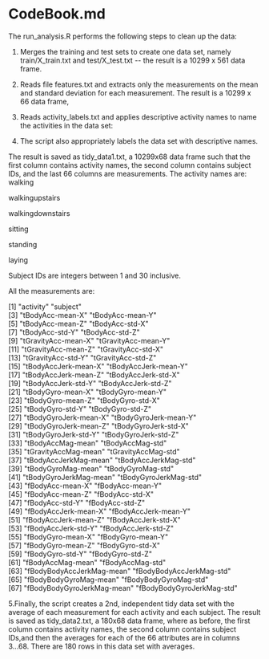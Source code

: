# CodeBook.md


The run_analysis.R performs the following steps to clean up the data:

1. Merges the training and test sets to create one data set, namely
train/X_train.txt and test/X_test.txt -- the result is a 10299 x 561 data frame.


2. Reads file features.txt and extracts only the measurements on the mean and standard deviation for each measurement.
The result is a 10299 x 66 data frame, 

3. Reads activity_labels.txt and applies descriptive activity names to name the activities in the data set:


4. The script also appropriately labels the data set with descriptive names.

The result is saved as tidy_data1.txt, a 10299x68 data frame such that the first column contains activity names, the second column contains subject IDs, and the last 66 columns are measurements. 
The activity names are:
walking

walkingupstairs

walkingdownstairs

sitting

standing

laying

Subject IDs are integers between 1 and 30 inclusive. 

All the measurements are:

 [1] "activity"                  "subject"                  
 [3] "tBodyAcc-mean-X"           "tBodyAcc-mean-Y"          
 [5] "tBodyAcc-mean-Z"           "tBodyAcc-std-X"           
 [7] "tBodyAcc-std-Y"            "tBodyAcc-std-Z"           
 [9] "tGravityAcc-mean-X"        "tGravityAcc-mean-Y"       
[11] "tGravityAcc-mean-Z"        "tGravityAcc-std-X"        
[13] "tGravityAcc-std-Y"         "tGravityAcc-std-Z"        
[15] "tBodyAccJerk-mean-X"       "tBodyAccJerk-mean-Y"      
[17] "tBodyAccJerk-mean-Z"       "tBodyAccJerk-std-X"       
[19] "tBodyAccJerk-std-Y"        "tBodyAccJerk-std-Z"       
[21] "tBodyGyro-mean-X"          "tBodyGyro-mean-Y"         
[23] "tBodyGyro-mean-Z"          "tBodyGyro-std-X"          
[25] "tBodyGyro-std-Y"           "tBodyGyro-std-Z"          
[27] "tBodyGyroJerk-mean-X"      "tBodyGyroJerk-mean-Y"     
[29] "tBodyGyroJerk-mean-Z"      "tBodyGyroJerk-std-X"      
[31] "tBodyGyroJerk-std-Y"       "tBodyGyroJerk-std-Z"      
[33] "tBodyAccMag-mean"          "tBodyAccMag-std"          
[35] "tGravityAccMag-mean"       "tGravityAccMag-std"       
[37] "tBodyAccJerkMag-mean"      "tBodyAccJerkMag-std"      
[39] "tBodyGyroMag-mean"         "tBodyGyroMag-std"         
[41] "tBodyGyroJerkMag-mean"     "tBodyGyroJerkMag-std"     
[43] "fBodyAcc-mean-X"           "fBodyAcc-mean-Y"          
[45] "fBodyAcc-mean-Z"           "fBodyAcc-std-X"           
[47] "fBodyAcc-std-Y"            "fBodyAcc-std-Z"           
[49] "fBodyAccJerk-mean-X"       "fBodyAccJerk-mean-Y"      
[51] "fBodyAccJerk-mean-Z"       "fBodyAccJerk-std-X"       
[53] "fBodyAccJerk-std-Y"        "fBodyAccJerk-std-Z"       
[55] "fBodyGyro-mean-X"          "fBodyGyro-mean-Y"         
[57] "fBodyGyro-mean-Z"          "fBodyGyro-std-X"          
[59] "fBodyGyro-std-Y"           "fBodyGyro-std-Z"          
[61] "fBodyAccMag-mean"          "fBodyAccMag-std"          
[63] "fBodyBodyAccJerkMag-mean"  "fBodyBodyAccJerkMag-std"  
[65] "fBodyBodyGyroMag-mean"     "fBodyBodyGyroMag-std"     
[67] "fBodyBodyGyroJerkMag-mean" "fBodyBodyGyroJerkMag-std" 

5.Finally, the script creates a 2nd, independent tidy data set with the average of each measurement for each activity and each subject.
The result is saved as tidy_data2.txt, a 180x68 data frame, where as before, the first column contains activity names, the second column contains subject IDs,and then the averages for each of the 66 attributes are in columns 3...68. There are 180 rows in this data set with averages.
